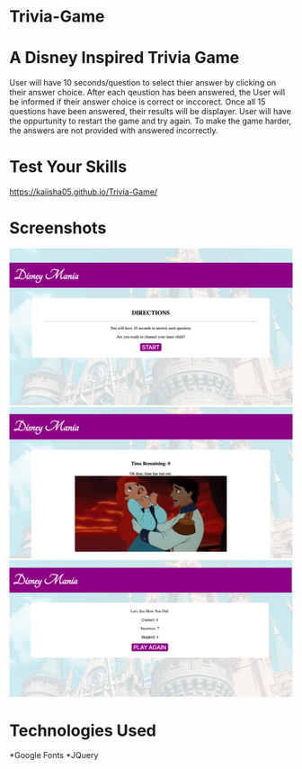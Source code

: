 # Trivia-Game

# A Disney Inspired Trivia Game
User will have 10 seconds/question to select thier answer by clicking on their answer choice.
After each qeustion has been answered, the User will be informed if their answer choice is correct or inccorect.
Once all 15 questions have been answered, their results will be displayer. 
User will have the oppurtunity to restart the game and try again. To make the game harder, the answers are not provided with answered incorrectly.

# Test Your Skills
https://kaiisha05.github.io/Trivia-Game/

# Screenshots
<img src="assets/images/homepage_screenshot.png" style="width '100%'">

<img src="assets/images/timedout_screenshot.png" style="width '100%'">

<img src="assets/images/results_screenshot.png" style="width '100%'">

# Technologies Used
*Google Fonts
*JQuery


